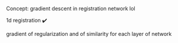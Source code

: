 Concept: gradient descent in registration network lol

1d registration ✔️

gradient of regularization and of similarity for each layer of network
